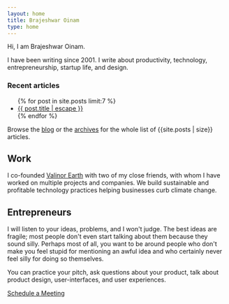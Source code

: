 ```yaml
---
layout: home
title: Brajeshwar Oinam
type: home
---
```


Hi, I am Brajeshwar Oinam.

I have been writing since 2001. I write about productivity, technology, entrepreneurship, startup life, and design.

### Recent articles

<section id="home-blog" class="home-blog list-reset">
  <ul>
    {% for post in site.posts limit:7 %}
    <li><a href="{{post.url}}">{{ post.title | escape }}</a></li>
    {% endfor %}
  </ul>
</section>

Browse the [blog](/blog/) or the [archives](/archives/) for the whole list of {{site.posts | size}} articles.

## Work

I co-founded <a href="https://valinor.earth">Valinor Earth</a> with two of my close friends, with whom I have worked on multiple projects and companies. We build sustainable and profitable technology practices helping businesses curb climate change.

## Entrepreneurs

I will listen to your ideas, problems, and I won't judge. The best ideas are fragile; most people don't even start talking about them because they sound silly. Perhaps most of all, you want to be around people who don't make you feel stupid for mentioning an awful idea and who certainly never feel silly for doing so themselves.

You can practice your pitch, ask questions about your product, talk about product design, user-interfaces, and user experiences.

[Schedule a Meeting](https://calendly.com/brajeshwar/oinam)
